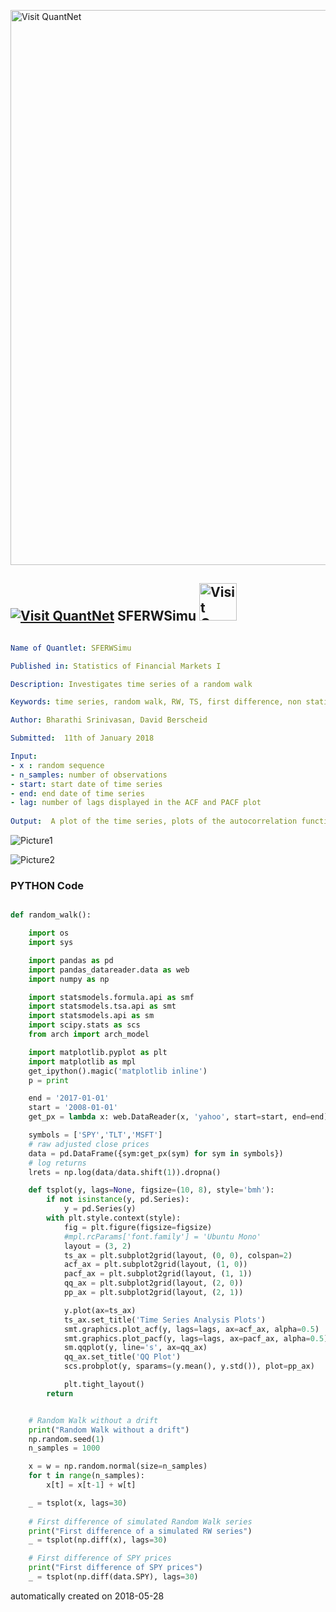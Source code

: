 [<img src="https://github.com/QuantLet/Styleguide-and-FAQ/blob/master/pictures/banner.png" width="888" alt="Visit QuantNet">](http://quantlet.de/)

## [<img src="https://github.com/QuantLet/Styleguide-and-FAQ/blob/master/pictures/qloqo.png" alt="Visit QuantNet">](http://quantlet.de/) **SFERWSimu** [<img src="https://github.com/QuantLet/Styleguide-and-FAQ/blob/master/pictures/QN2.png" width="60" alt="Visit QuantNet 2.0">](http://quantlet.de/)

```yaml

Name of Quantlet: SFERWSimu

Published in: Statistics of Financial Markets I

Description: Investigates time series of a random walk

Keywords: time series, random walk, RW, TS, first difference, non stationarity, python

Author: Bharathi Srinivasan, David Berscheid 

Submitted:  11th of January 2018

Input:
- x : random sequence
- n_samples: number of observations
- start: start date of time series
- end: end date of time series
- lag: number of lags displayed in the ACF and PACF plot
 
Output:  A plot of the time series, plots of the autocorrelation function and the partial autocorrelation function, QQ plot, probability plot

```

![Picture1](SFMRWFirstDif.png)

![Picture2](SFMRWSimu.png)

### PYTHON Code
```python

def random_walk():

    import os
    import sys

    import pandas as pd
    import pandas_datareader.data as web
    import numpy as np

    import statsmodels.formula.api as smf
    import statsmodels.tsa.api as smt
    import statsmodels.api as sm
    import scipy.stats as scs
    from arch import arch_model

    import matplotlib.pyplot as plt
    import matplotlib as mpl
    get_ipython().magic('matplotlib inline')
    p = print

    end = '2017-01-01'
    start = '2008-01-01'
    get_px = lambda x: web.DataReader(x, 'yahoo', start=start, end=end)['Adj Close']

    symbols = ['SPY','TLT','MSFT']
    # raw adjusted close prices
    data = pd.DataFrame({sym:get_px(sym) for sym in symbols})
    # log returns
    lrets = np.log(data/data.shift(1)).dropna()

    def tsplot(y, lags=None, figsize=(10, 8), style='bmh'):
        if not isinstance(y, pd.Series):
            y = pd.Series(y)
        with plt.style.context(style):    
            fig = plt.figure(figsize=figsize)
            #mpl.rcParams['font.family'] = 'Ubuntu Mono'
            layout = (3, 2)
            ts_ax = plt.subplot2grid(layout, (0, 0), colspan=2)
            acf_ax = plt.subplot2grid(layout, (1, 0))
            pacf_ax = plt.subplot2grid(layout, (1, 1))
            qq_ax = plt.subplot2grid(layout, (2, 0))
            pp_ax = plt.subplot2grid(layout, (2, 1))

            y.plot(ax=ts_ax)
            ts_ax.set_title('Time Series Analysis Plots')
            smt.graphics.plot_acf(y, lags=lags, ax=acf_ax, alpha=0.5)
            smt.graphics.plot_pacf(y, lags=lags, ax=pacf_ax, alpha=0.5)
            sm.qqplot(y, line='s', ax=qq_ax)
            qq_ax.set_title('QQ Plot')        
            scs.probplot(y, sparams=(y.mean(), y.std()), plot=pp_ax)

            plt.tight_layout()
        return


    # Random Walk without a drift
    print("Random Walk without a drift")
    np.random.seed(1)
    n_samples = 1000

    x = w = np.random.normal(size=n_samples)
    for t in range(n_samples):
        x[t] = x[t-1] + w[t]

    _ = tsplot(x, lags=30)
     
    # First difference of simulated Random Walk series
    print("First difference of a simulated RW series")
    _ = tsplot(np.diff(x), lags=30)

    # First difference of SPY prices
    print("First difference of SPY prices")
    _ = tsplot(np.diff(data.SPY), lags=30)
```

automatically created on 2018-05-28